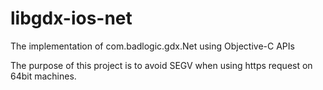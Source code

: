 # libgdx-ios-net
The implementation of com.badlogic.gdx.Net using Objective-C APIs

The purpose of this project is to avoid SEGV when using https request on 64bit machines.
